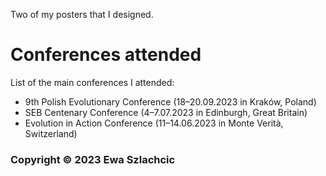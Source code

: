 Two of my posters that I designed.

# Conferences attended

List of the main conferences I attended:

- 9th Polish Evolutionary Conference (18–20.09.2023 in Kraków, Poland)
- SEB Centenary Conference (4–7.07.2023 in Edinburgh, Great Britain)
- Evolution in Action Conference (11–14.06.2023 in Monte Verità, Switzerland)

### Copyright © 2023 Ewa Szlachcic
